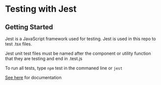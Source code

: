 # Testing with Jest

## Getting Started
Jest is a JavaScript framework used for testing. Jest is used in this repo to test .tsx files.

Jest unit test files must be named after the component or utility function that they are testing and end in .test.js

To run all tests, type `npm` test in the commaned line or `jest`

[See here](https://jestjs.io/docs/getting-started) for documentation